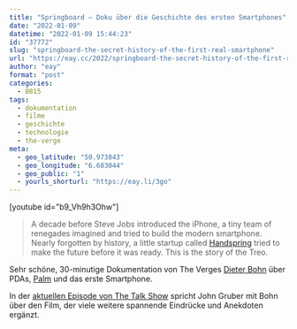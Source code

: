```yaml
---
title: "Springboard – Doku über die Geschichte des ersten Smartphones"
date: "2022-01-09"
datetime: "2022-01-09 15:44:23"
id: "37772"
slug: "springboard-the-secret-history-of-the-first-real-smartphone"
url: "https://eay.cc/2022/springboard-the-secret-history-of-the-first-real-smartphone/"
author: "eay"
format: "post"
categories:
  - 0815
tags:
  - dokumentation
  - filme
  - geschichte
  - technologie
  - the-verge
meta:
  - geo_latitude: "50.973843"
  - geo_longitude: "6.683044"
  - geo_public: "1"
  - yourls_shorturl: "https://eay.li/3go"
---
```


\[youtube id="b9\_Vh9h3Ohw"\]

> A decade before Steve Jobs introduced the iPhone, a tiny team of renegades imagined and tried to build the modern smartphone. Nearly forgotten by history, a little startup called [Handspring](https://en.wikipedia.org/wiki/Handspring_(company)) tried to make the future before it was ready. This is the story of the Treo.

Sehr schöne, 30-minutige Dokumentation von The Verges [Dieter Bohn](https://twitter.com/backlon) über PDAs, [Palm](https://en.wikipedia.org/wiki/Palm,_Inc.) und das erste Smartphone.

In der [aktuellen Episode von The Talk Show](https://daringfireball.net/thetalkshow/2022/01/08/ep-334) spricht John Gruber mit Bohn über den Film, der viele weitere spannende Eindrücke und Anekdoten ergänzt.
